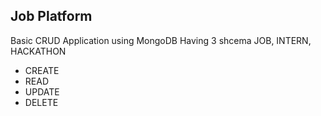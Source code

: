 ## Job Platform

Basic CRUD Application using MongoDB
Having 3 shcema
JOB, INTERN, HACKATHON

- CREATE
- READ
- UPDATE
- DELETE
